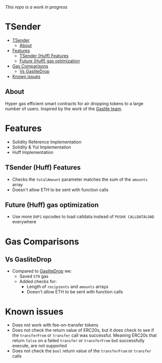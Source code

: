 _This repo is a work in progress_

# TSender

- [TSender](#tsender)
  - [About](#about)
- [Features](#features)
  - [TSender (Huff) Features](#tsender-huff-features)
  - [Future (Huff) gas optimization](#future-huff-gas-optimization)
- [Gas Comparisons](#gas-comparisons)
  - [Vs GasliteDrop](#vs-gaslitedrop)
- [Known issues](#known-issues)

## About

Hyper gas efficient smart contracts for air dropping tokens to a large number of users. Inspired by the work of the [Gaslite team](https://github.com/PopPunkLLC/GasliteDrop/tree/main).

# Features 
- Solidity Reference Implementation
- Solidity & Yul Implementation
- Huff Implementation

## TSender (Huff) Features 
- Checks the `totalAmount` parameter matches the sum of the `amounts` array
- Doesn't allow ETH to be sent with function calls


## Future (Huff) gas optimization
- Use more `DUP1` opcodes to load calldata instead of `PUSHX CALLDATALOAD` everywhere

# Gas Comparisons
## Vs GasliteDrop
- Compared to [GasliteDrop](https://github.com/PopPunkLLC/GasliteDrop) we:
  - Saved `579` gas
  - Added checks for:
    - Length of `recipients` and `amounts` arrays
    - Doesn't allow ETH to be sent with function calls

# Known issues
- Does not work with fee-on-transfer tokens
- Does not check the return value of ERC20s, but it does check to see if the `transferFrom` or `transfer` call was successful. Meaning ERC20s that return `false` on a failed `transfer` or `transferFrom` but successfully execute, are not supported
- Does not check the `bool` return value of the `transferFrom` or `transfer` calls